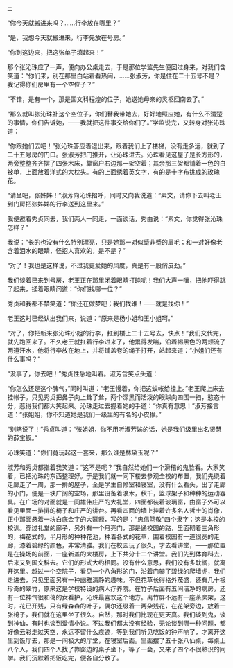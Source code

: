     二 

   “你今天就搬进来吗？……行李放在哪里？”

   “是，我想今天就搬进来，行李先放在号房。”

   “你到这边来，把这张单子填起来！”

   那个张沁珠应了一声，便向办公桌走去，于是那位学监先生便回过身来，对我们含笑道：“你们来，别在那里白站着看热闹，……张淑芳，你是住在二十五号不是？我记得你们房里有一个空位子？”

   “不错，是有一个，那是国文科程煌的位子，她送她母亲的灵柩回南去了。”

   “那么就叫张沁珠补这个空位子，你们替我带她去，好好地照应她，有什么不清楚的事情，你们告诉她，——我就把这件事交给你们了。”学监说完，又转身对张沁珠道：

   “你跟她们去吧！”张沁珠答应着退出来，跟着我们上了楼梯，没有走多远，就到了二十五号房的门口。张淑芳把门推开，让沁珠进去。沁珠看见这屋子是长方形的，两旁整整齐齐摆了四张木床，靠窗户右边那一架空着；其余那三架都铺着一色的白被单，上面放着洋式的大枕头。有的上面绣着英文字，有的是十字布挑成的玫瑰花。

   “请坐吧，张姊姊！”淑芳向沁珠招呼，同时又向我说道：“素文，请你下去叫老王到门房把张姊姊的行李送到这里来。”

   我便邀着秀贞同去，我们两人一同走，一面谈话，秀由说：“素文，你觉得张沁珠怎样？”

   我说：“长的也没有什么特别漂亮，只是她那一对似蹙非蹙的眉毛；和一对好像老含着泪水的眼睛，怪招人喜欢的，是不是？”

   “对了！我也是这样说，不过我更爱她的风度，真是有一股俏皮劲。”

   我们谈着已来到号房，老王正在那里闭着眼睛打盹呢！我们大声一嚷，把他吓得跳了起来，揉着眼睛问道：“你们找哪一位？”

   秀贞和我都不禁笑道：“你还在做梦吧；我们找谁！——就是找你！”

   老王这时已经认出我们来，说道：“原来是杨小姐和王小姐呵。”

   “对了，你把新来张沁珠小姐的行李，扛到楼上二十五号去，快点！”我们交代完，就先跑回来了。不久老王就扛着行李进来了，他累得发喘，沿着褐黑色的两颊流了两道汗水，他将行李放在地上，并将铺盖卷的绳子打开，站起来道：“小姐们还有什么事吗？”

   “没事了，你去吧！”秀贞性急地叫着。淑芳含笑点头道：

   “你怎么还是这个脾气，”同时叫道：“老王慢着，你把这蚊帐给挂上。”老王爬上床去挂帐子。只见秀贞把鼻子向上耸了耸，两个深黑而活泼的眼球向四围一扫，憨态十分，惹得我们都大笑起来。沁珠走过去握着她的手道：“你真有意思！”淑芳接言道：“张姐姐，你不知道她是我们一级里的有名的小皮猴。”

   “别瞎说了！”秀贞叫道：“张姐姐，你不用听淑芳姊的话，她是我们级里出名贤慧的薛宝钗。”

   沁珠笑道：“你们竟玩起这一套来，那么谁是林黛玉呢？”

   淑芳和秀贞都指着我笑道：“这不是呢？”我自然给她们一个滑稽的鬼脸看。大家笑着，已把沁珠的东西整理好。于是我们就一同下楼去参观全校的布置，我们先绕着走廊走了一周，那一排的屋子，全是学生自修室和寝室，没有什么看头，出了走廊的小门，便是一块广阔的空场，那里设备着浪木，秋千，篮球架子和种种的运动器具。在广场的对面就是一间雄伟庄严的大礼堂，四面都装着玻璃窗，由窗子外可以看见里面一排排的椅子和庄严的讲台。再看四面的墙上挂着许多名人哲士的肖像，正中那面悬着一块白底金字的大匾额，写的是：“忠信笃敬”四个隶字：这是本校的校训。穿过礼堂的廊子，另外有一个月亮门，那是通校园的路，里面砌着三角形的，梅花式的，半月形的种种花池，种着各式的花草，围着校园有一道很宽的走廊，漆着碧绿的颜色，非常清雅。我们在校园玩了很久，才去看讲堂，——那位置是在操场的前面，一座新盖的大楼房，上下共分十二个讲堂。我们先到体育科去，后来又到国文科去。它们的形式大约相同。没有什么意思，我们没有多耽搁，就离开这里。越过一个空院子，看见一个八角形的门，沿着门攀了碧绿的爬墙虎，我们走进去，只见里面另有一种幽雅清静的趣味。不但花草长得格外茂盛，还有几十根珍奇的翠竹，原来这是学校特设的病人疗养院。在竹子后面有五间洁净的病房，还有一位神气很和蔼的女看护，沁珠最喜欢这个地方。离竹屏不远有一座荼縻架，这时，花已开残，只有绿森森的叶子，偶尔还缀着一两朵残花，在花架旁边，放着一张椅子，我们就在这里坐了很久。自然，那时我们比现在更天真。我们谈到鬼，谈到神仙，有时也谈到爱情小说。不过我们都太没有经验，无论谈到哪一种问题，都好像云彩走过天空，永远不留什么痕迹，等到我们听见吃饭的钟声响了，才离开这里到饭厅去，那是一间极大的厅堂，在寝室后面。里面摆了五十张八仙桌，每桌上八个人，我们四个人找了靠窗边的桌子坐下，等了一会，又来了四个不很熟识的同学。我们沉默着把饭吃完，便各自分散了。

